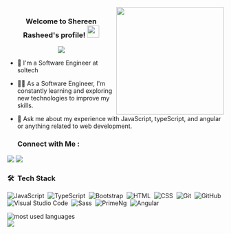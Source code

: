 
<img width="250" align="right" src="https://c.tenor.com/_DOBjnGspYAAAAAM/code-coding.gif">

<h3 align="center">
  Welcome to Shereen Rasheed's profile!
  <img src="https://media.giphy.com/media/hvRJCLFzcasrR4ia7z/giphy.gif" width="28">
</h3>

<!-- Typing SVG by DenverCoder1 - https://github.com/DenverCoder1/readme-typing-svg -->
<p align="center">
  <a href="https://github.com/DenverCoder1/readme-typing-svg"><img src="https://readme-typing-svg.herokuapp.com/?lines=Front-end%20web%20developer;Always%20learning%20new%20technologies&font=Fira%20Code&center=true&width=440&height=45&color=f75c7e&vCenter=true&size=22"></a>
</p> 

- 🏢 I'm a Software Engineer at soltech
- 👩‍💻 As a Software Engineer, I'm constantly learning and exploring new technologies to improve my skills.
- 💬 Ask me about my experience with JavaScript, typeScript, and angular or anything related to web development.


  ### Connect with Me :

<a href="linkedin.com/in/shereen-rasheed-3738a817b" target="_blank"><img src="https://img.shields.io/badge/-Shereen%20Rasheed-0077B5?style=for-the-badge&logo=Linkedin&logoColor=white"/></a>
<a href="https://t.me/978296460" target="_blank"><img src="https://img.shields.io/badge/-Shereen%20Rasheed-0077B5?style=for-the-badge&logo=Telegram&logoColor=white"/></a>


### 🛠 &nbsp;Tech Stack
![JavaScript](https://img.shields.io/badge/-JavaScript-05122A?style=flat&logo=javascript)&nbsp;
![TypeScript](https://img.shields.io/badge/-TypeScript-05122A?style=flat&logo=typescript)&nbsp;
![Bootstrap](https://img.shields.io/badge/-Bootstrap-05122A?style=flat&logo=bootstrap&logoColor=563D7C)&nbsp;
![HTML](https://img.shields.io/badge/-HTML-05122A?style=flat&logo=HTML5)&nbsp;
![CSS](https://img.shields.io/badge/-CSS-05122A?style=flat&logo=CSS3&logoColor=1572B6)&nbsp;
![Git](https://img.shields.io/badge/-Git-05122A?style=flat&logo=git)&nbsp;
![GitHub](https://img.shields.io/badge/-GitHub-05122A?style=flat&logo=github)&nbsp;
![Visual Studio Code](https://img.shields.io/badge/-Visual%20Studio%20Code-05122A?style=flat&logo=visual-studio-code&logoColor=007ACC)&nbsp;
![Sass](https://img.shields.io/badge/-Sass-05122A?style=flat&logo=sass)&nbsp;
![PrimeNg](https://img.shields.io/badge/-PrimeNg-05122A?style=flat&logo=Primeng)&nbsp;
![Angular](https://img.shields.io/badge/-Angular-05122A?style=flat&logo=angular)&nbsp;




<img align="left" src="https://github-readme-stats.vercel.app/api/top-langs?username=shereenrasheed&show_icons=true&locale=en&layout=compact&theme=radical" alt="most used languages" />


<br>
<a href="https://komarev.com/ghpvc/?username=shereenrasheed&style=for-the-badge">
    <img src="https://komarev.com/ghpvc/?username=shereenrasheed&style=for-the-badge">
</a>


